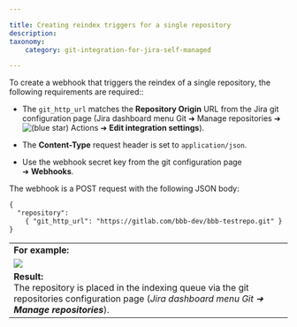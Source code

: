 ```yaml
---

title: Creating reindex triggers for a single repository
description:
taxonomy:
    category: git-integration-for-jira-self-managed

---
```


To create a webhook that triggers the reindex of a single repository, the following requirements are required::

*   The `git_http_url` matches the **Repository Origin** URL from the Jira git configuration page (Jira dashboard menu Git ➜ Manage repositories ➜ ![(blue star)](https://bigbrassband.atlassian.net/wiki/s/-1639011364/6452/8b4898d3c114827e64ec143b4fa79bb76a6cfa5b/_/images/icons/emoticons/star_blue.png) Actions ➜ **Edit integration settings**).

*   The **Content-Type** request header is set to `application/json`.

*   Use the webhook secret key from the git configuration page ➜ **Webhooks**.



The webhook is a POST request with the following JSON body:

```diff
{
  "repository":
    { "git_http_url": "https://gitlab.com/bbb-dev/bbb-testrepo.git" }
}
```

|     |
| --- |
| **For example:** |
| ![](https://bigbrassband.atlassian.net/wiki/download/attachments/171475191/webhook-reindex-post-api-json.png?version=1&modificationDate=1640704081955&cacheVersion=1&api=v2) |
| **Result:**  <br>The repository is placed in the indexing queue via the git repositories configuration page (_Jira dashboard menu Git ➜ **Manage repositories**_). |